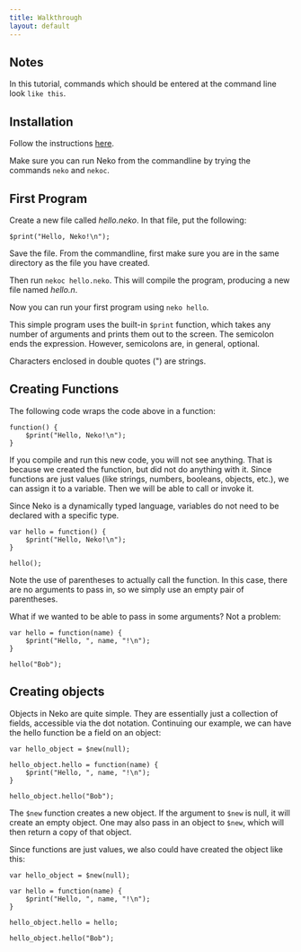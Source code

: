 ```yaml
---
title: Walkthrough
layout: default
---
```


## Notes

In this tutorial, commands which should be entered at the command line look `like this`.

## Installation

Follow the instructions [here](install.html).

Make sure you can run Neko from the commandline by trying the commands `neko` and `nekoc`. 

## First Program

Create a new file called *hello.neko*. In that file, put the following:

    $print("Hello, Neko!\n");

Save the file. From the commandline, first make sure you are in the same directory as the file you have created.

Then run `nekoc hello.neko`. This will compile the program, producing a new file named *hello.n*.

Now you can run your first program using `neko hello`.

This simple program uses the built-in `$print` function, which takes any number of arguments and prints them out to the screen. The semicolon ends the expression. However, semicolons are, in general, optional.

Characters enclosed in double quotes (") are strings.

## Creating Functions

The following code wraps the code above in a function:

    function() {
        $print("Hello, Neko!\n");
    }

If you compile and run this new code, you will not see anything. That is because we created the function, but did not do anything with it. Since functions are just values (like strings, numbers, booleans, objects, etc.), we can assign it to a variable. Then we will be able to call or invoke it.

Since Neko is a dynamically typed language, variables do not need to be declared with a specific type.

    var hello = function() {
        $print("Hello, Neko!\n");
    }

    hello();

Note the use of parentheses to actually call the function. In this case, there are no arguments to pass in, so we simply use an empty pair of parentheses.

What if we wanted to be able to pass in some arguments? Not a problem:

    var hello = function(name) {
        $print("Hello, ", name, "!\n");
    }

    hello("Bob");

## Creating objects

Objects in Neko are quite simple. They are essentially just a collection of fields, accessible via the dot notation. Continuing our example, we can have the hello function be a field on an object:

    var hello_object = $new(null);

    hello_object.hello = function(name) {
        $print("Hello, ", name, "!\n");
    }

    hello_object.hello("Bob");


The `$new` function creates a new object. If the argument to `$new` is null, it will create an empty object. One may also pass in an object to `$new`, which will then return a copy of that object.

Since functions are just values, we also could have created the object like this:

    var hello_object = $new(null);

    var hello = function(name) {
        $print("Hello, ", name, "!\n");
    }

    hello_object.hello = hello;

    hello_object.hello("Bob");


